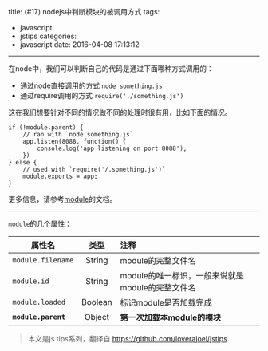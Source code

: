 title: (#17) nodejs中判断模块的被调用方式
tags:
  - javascript
  - jstips
categories:
  - javascript
date: 2016-04-08 17:13:12
---

在node中，我们可以判断自己的代码是通过下面哪种方式调用的：

+ 通过node直接调用的方式 `node something.js`
+ 通过require调用的方式 `require('./something.js')`

这在我们想要针对不同的情况做不同的处理时很有用，比如下面的情况。

```
if (!module.parent) {
    // ran with `node something.js`
    app.listen(8088, function() {
        console.log('app listening on port 8088');
    })
} else {
    // used with `require('/.something.js')`
    module.exports = app;
}
```

更多信息，请参考[module](https://nodejs.org/api/modules.html#modules_module_parent)的文档。

---

`module`的几个属性：

| 属性名        | 类型           |注释   |
| ------------- |:-------------:|:-----|
| `module.filename` | String | module的完整文件名 |
| `module.id`      | String      | module的唯一标识，一般来说就是module的完整文件名   |
| `module.loaded` | Boolean      | 标识module是否加载完成 |
| **`module.parent`** | Object      | **第一次加载本module的模块** |

>本文是js tips系列，翻译自 https://github.com/loverajoel/jstips